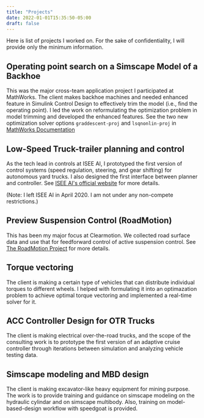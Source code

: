 ```yaml
---
title: "Projects"
date: 2022-01-01T15:35:50-05:00
draft: false
---
```

Here is list of projects I worked on. For the sake of confidentiality, I will provide only the minimum information.

## Operating point search on a Simscape Model of a Backhoe
This was the major cross-team application project I participated at MathWorks. The client makes backhoe machines and needed enhanced feature in Simulink Control Design to effectively trim the model (i.e., find the operating point). I led the work on reformulating the optimization problem in model trimming and developed the enhanced features. See the two new optimization solver options ```graddescent-proj``` and ```lsqnonlin-proj``` in [MathWorks Documentation](https://www.mathworks.com/help/slcontrol/ug/findopoptions.html)

## Low-Speed Truck-trailer planning and control
As the tech lead in controls at ISEE AI, I prototyped the first version of control systems (speed regulation, steering, and gear shifting) for autonomous yard trucks. I also designed the first interface between planner and controller. See [ISEE AI's official website](https://www.isee.ai) for more details.

(Note: I left ISEE AI in April 2020. I am not under any non-compete restrictions.)

## Preview Suspension Control (RoadMotion)
This has been my major focus at Clearmotion. We collected road surface data and use that for feedforward control of active suspension control. See [The RoadMotion Project](https://www.clearmotion.com/roadmotion/) for more details.

## Torque vectoring
The client is making a certain type of vehicles that can distribute individual torques to different wheels. I helped with formulating it into an optimazation problem to achieve optimal torque vectoring and implemented a real-time solver for it.

## ACC Controller Design for OTR Trucks
The client is making electrical over-the-road trucks, and the scope of the consulting work is to prototype the first version of an adaptive cruise controller through iterations between simulation and analyzing vehicle testing data.

## Simscape modeling and MBD design
The client is making excavator-like heavy equipment for mining purpose. The work is to provide training and guidance on simscape modeling on the hydraulic cylindar and on simscape multibody. Also, training on model-based-design workflow with speedgoat is provided.